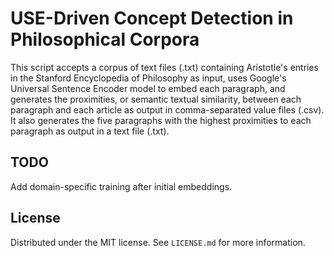 # USE-Driven Concept Detection in Philosophical Corpora

This script accepts a corpus of text files (.txt) containing Aristotle's entries in the Stanford Encyclopedia of Philosophy as input, uses Google's Universal Sentence Encoder model to embed each paragraph, and generates the proximities, or semantic textual similarity, between each paragraph and each article as output in comma-separated value files (.csv). It also generates the five paragraphs with the highest proximities to each paragraph as output in a text file (.txt).  

## TODO

Add domain-specific training after initial embeddings.

## License

Distributed under the MIT license. See ``LICENSE.md`` for more information.
